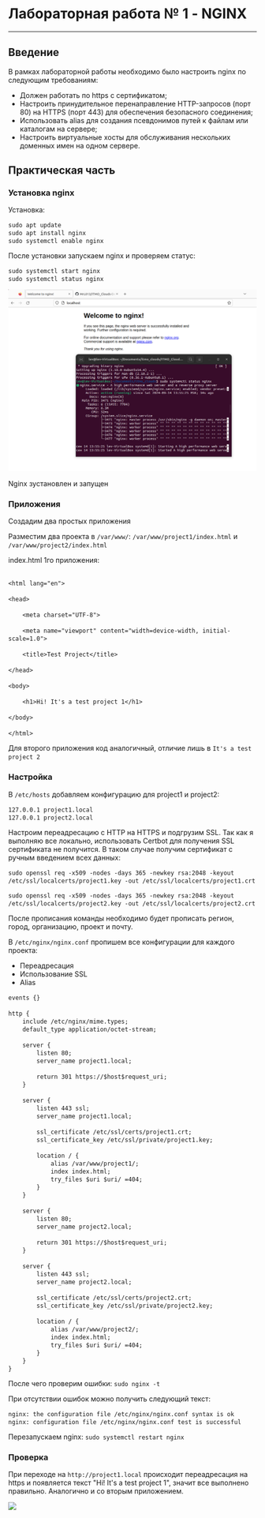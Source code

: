 # Лабораторная работа № 1 - NGINX

---

## Введение

В рамках лабораторной работы необходимо было настроить nginx по следующим требованиям:
- Должен работать по https c сертификатом;
- Настроить принудительное перенаправление HTTP-запросов (порт 80) на HTTPS (порт 443) для обеспечения безопасного соединения;
- Использовать alias для создания псевдонимов путей к файлам или каталогам на сервере;
- Настроить виртуальные хосты для обслуживания нескольких доменных имен на одном сервере.

## Практическая часть

### Установка nginx

Установка:

```
sudo apt update
sudo apt install nginx
sudo systemctl enable nginx
```
После установки запускаем nginx и проверяем статус:

```
sudo systemctl start nginx
sudo systemctl status nginx
```

![](media/img1.png)

Nginx зустановлен и запущен

### Приложения
Создадим два простых приложения

Разместим два проекта в ```/var/www/```:
```/var/www/project1/index.html``` и ```/var/www/project2/index.html```

index.html 1го приложения:
```<!DOCTYPE html>

<html lang="en">

<head>

    <meta charset="UTF-8">

    <meta name="viewport" content="width=device-width, initial-scale=1.0">

    <title>Test Project</title>

</head>

<body>

    <h1>Hi! It's a test project 1</h1>

</body>

</html>
```

Для второго приложения код аналогичный, отличие лишь в ```It's a test project 2```

### Настройка

В ```/etc/hosts``` добавляем конфигурацию для project1 и project2:

```
127.0.0.1 project1.local
127.0.0.1 project2.local
```

Настроим переадресацию с HTTP на HTTPS и подгрузим SSL.
Так как я выполняю все локально, использовать Certbot для получения SSL сертификата не получится. В таком случае получим сертификат с ручным введением всех данных:
```
sudo openssl req -x509 -nodes -days 365 -newkey rsa:2048 -keyout /etc/ssl/localcerts/project1.key -out /etc/ssl/localcerts/project1.crt
```

```
sudo openssl req -x509 -nodes -days 365 -newkey rsa:2048 -keyout /etc/ssl/localcerts/project2.key -out /etc/ssl/localcerts/project2.crt
```

После прописания команды необходимо будет прописать регион, город, организацию, проект и почту.

В ```/etc/nginx/nginx.conf``` пропишем все конфигурации для каждого проекта:
- Переадресация
- Использование SSL
- Alias

```
events {}

http {
    include /etc/nginx/mime.types;
    default_type application/octet-stream;

    server {
        listen 80;
        server_name project1.local;

        return 301 https://$host$request_uri;
    }

    server {
        listen 443 ssl;
        server_name project1.local;

        ssl_certificate /etc/ssl/certs/project1.crt;
        ssl_certificate_key /etc/ssl/private/project1.key;

        location / {
            alias /var/www/project1/;
            index index.html;
            try_files $uri $uri/ =404;
        }
    }

    server {
        listen 80;
        server_name project2.local;

        return 301 https://$host$request_uri;
    }

    server {
        listen 443 ssl;
        server_name project2.local;

        ssl_certificate /etc/ssl/certs/project2.crt;
        ssl_certificate_key /etc/ssl/private/project2.key;

        location / {
            alias /var/www/project2/;
            index index.html;
            try_files $uri $uri/ =404;
        }
    }
}
```

После чего проверим ошибки:
```sudo nginx -t```

При отсутствии ошибок можно получить следующий текст:
```
nginx: the configuration file /etc/nginx/nginx.conf syntax is ok
nginx: configuration file /etc/nginx/nginx.conf test is successful

```

Перезапускаем nginx:
```sudo systemctl restart nginx```

### Проверка

При переходе на ```http://project1.local``` происходит переадресация на https и появляется текст "Hi! It's a test project 1", значит все выполнено правильно. Аналогично и со вторым приложением.

![](media/img2.png)